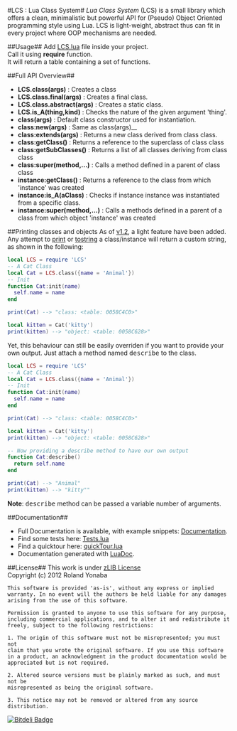 #LCS : Lua Class System#
*Lua Class System* (LCS) is a small library which offers a clean, minimalistic but powerful API for (Pseudo) Object Oriented programming style using Lua.
LCS is light-weight, abstract thus can fit in every project where OOP mechanisms are needed.
 
  
##Usage##
Add [LCS.lua](https://github.com/Yonaba/Lua-Class-System/blob/master/LCS.lua) file inside your project.<br/>
Call it using __require__ function.</br>
It will return a table containing a set of functions.
	
##Full API Overview##
* __LCS.class(args)__  : Creates a class
* __LCS.class.final(args)__  : Creates a final class.
* __LCS.class.abstract(args)__  : Creates a static class.
* __LCS.is_A(thing,kind)__  : Checks the nature of the given argument 'thing'.
* __class(args)__ : Default class constructor used for instantiation.
* __class:new(args)__ : Same as class(args)__
* __class:extends(args)__ : Returns a new class derived from class class.
* __class:getClass()__ : Returns a reference to the superclass of class class 
* __class:getSubClasses()__ : Returns a list of all classes deriving from class class 
* __class:super(method,...)__ : Calls a method defined in a parent of class class
* __instance:getClass()__ : Returns a reference to the class from which 'instance' was created
* __instance:is_A(aClass)__ : Checks if instance instance was instantiated from a specific class.
* __instance:super(method,...)__ : Calls a methods defined in a parent of a class from which object 'instance' was created

##Printing classes and objects
As of [v1.2](https://github.com/Yonaba/Lua-Class-System/blob/master/version_history.md), a light feature have been added.<br/>
Any attempt to [print](http://pgl.yoyo.org/luai/i/print) or [tostring](http://pgl.yoyo.org/luai/i/tostring) a class/instance will return a custom string, 
as shown in the following:

```lua
local LCS = require 'LCS'
-- A Cat Class
local Cat = LCS.class({name = 'Animal'})
-- Init
function Cat:init(name)
  self.name = name
end

print(Cat) --> "class: <table: 0058C4C0>"

local kitten = Cat('kitty')
print(kitten) --> "object: <table: 0058C628>"
````

Yet, this behaviour can still be easily overriden if you want to provide your own output.
Just attach a method named <tt>describe</tt> to the class.

```lua
local LCS = require 'LCS'
-- A Cat Class
local Cat = LCS.class({name = 'Animal'})
-- Init
function Cat:init(name)
  self.name = name
end

print(Cat) --> "class: <table: 0058C4C0>"

local kitten = Cat('kitty')
print(kitten) --> "object: <table: 0058C628>"

-- Now providing a describe method to have our own output
function Cat:describe()
  return self.name
end

print(Cat) --> "Animal"
print(kitten) --> "kitty""
````

__Note__: <tt>describe</tt> method can be passed a variable number of arguments.

##Documentation##
* Full Documentation is available, with example snippets: [Documentation][].
* Find some tests here: [Tests.lua][]
* Find a quicktour here: [quickTour.lua][]
* Documentation generated with [LuaDoc][].

		
##License##
This work is under [zLIB License][]<br/>
Copyright (c) 2012 Roland Yonaba

    This software is provided 'as-is', without any express or implied
    warranty. In no event will the authors be held liable for any damages
    arising from the use of this software.

    Permission is granted to anyone to use this software for any purpose,
    including commercial applications, and to alter it and redistribute it
    freely, subject to the following restrictions:

    1. The origin of this software must not be misrepresented; you must not
    claim that you wrote the original software. If you use this software
    in a product, an acknowledgment in the product documentation would be
    appreciated but is not required.

    2. Altered source versions must be plainly marked as such, and must not be
    misrepresented as being the original software.

    3. This notice may not be removed or altered from any source
    distribution.

[Documentation]: https://github.com/Yonaba/Lua-Class-System/tree/master/docs
[Tests.lua]: https://github.com/Yonaba/Lua-Class-System/blob/master/tests.lua
[quickTour.lua]: https://github.com/Yonaba/Lua-Class-System/blob/master/quickTour.lua
[LuaDoc]: http://keplerproject.github.com/luadoc/
[zLIB License]: http://www.opensource.org/licenses/zlib-license.php

[![Bitdeli Badge](https://d2weczhvl823v0.cloudfront.net/Yonaba/lua-class-system/trend.png)](https://bitdeli.com/free "Bitdeli Badge")

